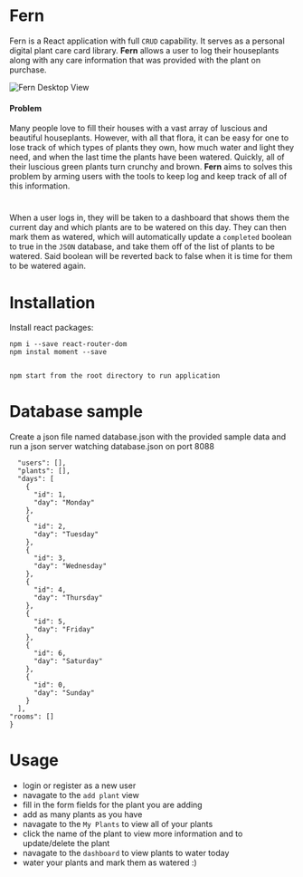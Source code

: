 # Fern

Fern is a React application with full `CRUD` capability. It serves as a personal digital plant care card library. **Fern** allows a user to log their houseplants along with any care information that was provided with the plant on purchase. 

![Fern Desktop View](https://res.cloudinary.com/dizvtfdgm/image/upload/v1582560597/plants/FE-desktop_vc1iym.png)


#### Problem
Many people love to fill their houses with a vast array of luscious and beautiful houseplants. However, with all that flora, it can be easy for one to lose track of which types of plants they own, how much water and light they need, and when the last time the plants have been watered. Quickly, all of their luscious green plants turn crunchy and brown. **Fern** aims to solves this problem by arming users with the tools to keep log and keep track of all of this information. 

# 
When a user logs in, they will be taken to a dashboard that shows them the current day and which plants are to be watered on this day. They can then mark them as watered, which will automatically update a `completed` boolean to true in the `JSON` database, and take them off of the list of plants to be watered. Said boolean will be reverted back to false when it is time for them to be watered again.  

# Installation

Install react packages:

```npx create-react-app 
npm i --save react-router-dom
npm instal moment --save


npm start from the root directory to run application
```

# Database sample

Create a json file named database.json with the provided sample data and run a json server watching database.json on port 8088


```{
  "users": [],
  "plants": [],
  "days": [
    {
      "id": 1,
      "day": "Monday"
    },
    {
      "id": 2,
      "day": "Tuesday"
    },
    {
      "id": 3,
      "day": "Wednesday"
    },
    {
      "id": 4,
      "day": "Thursday"
    },
    {
      "id": 5,
      "day": "Friday"
    },
    {
      "id": 6,
      "day": "Saturday"
    },
    {
      "id": 0,
      "day": "Sunday"
    }
  ],
"rooms": []
} 
```

# Usage
- login or register as a new user 
- navagate to the `add plant` view
- fill in the form fields for the plant you are adding
- add as many plants as you have 
- navagate to the `My Plants` to view all of your plants
- click the name of the plant to view more information and to update/delete the plant
- navagate to the `dashboard` to view plants to water today
- water your plants and mark them as watered :) 

